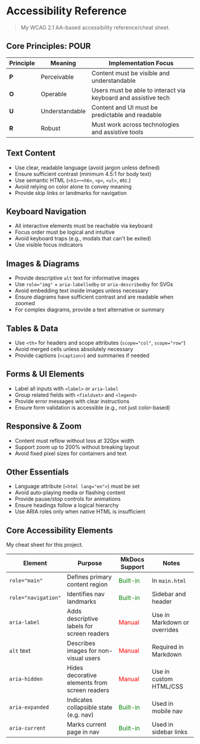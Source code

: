 # Accessibility Reference

>My WCAG 2.1 AA–based accessibility reference/cheat sheet.


## Core Principles: POUR

| Principle | Meaning        | Implementation Focus                                           |
| ----------- | ---------------- | ---------------------------------------------------------------- |
| **P**     | Perceivable    | Content must be visible and understandable                     |
| **O**     | Operable       | Users must be able to interact via keyboard and assistive tech |
| **U**     | Understandable | Content and UI must be predictable and readable                |
| **R**     | Robust         | Must work across technologies and assistive tools              |

## Text Content

* Use clear, readable language (avoid jargon unless defined)
* Ensure sufficient contrast (minimum 4.5:1 for body text)
* Use semantic HTML (`<h1>`–`<h6>`, `<p>`, `<ul>`, etc.)
* Avoid relying on color alone to convey meaning
* Provide skip links or landmarks for navigation

## Keyboard Navigation

* All interactive elements must be reachable via keyboard
* Focus order must be logical and intuitive
* Avoid keyboard traps (e.g., modals that can't be exited)
* Use visible focus indicators

## Images & Diagrams

* Provide descriptive `alt` text for informative images
* Use `role="img"` + `aria-labelledby` or `aria-describedby` for SVGs
* Avoid embedding text inside images unless necessary
* Ensure diagrams have sufficient contrast and are readable when zoomed
* For complex diagrams, provide a text alternative or summary

## Tables & Data

* Use `<th>` for headers and scope attributes (`scope="col"`, `scope="row"`)
* Avoid merged cells unless absolutely necessary
* Provide captions (`<caption>`) and summaries if needed

## Forms & UI Elements

* Label all inputs with `<label>` or `aria-label`
* Group related fields with `<fieldset>` and `<legend>`
* Provide error messages with clear instructions
* Ensure form validation is accessible (e.g., not just color-based)

## Responsive & Zoom

* Content must reflow without loss at 320px width
* Support zoom up to 200% without breaking layout
* Avoid fixed pixel sizes for containers and text


## Other Essentials

* Language attribute (`<html lang="en">`) must be set
* Avoid auto-playing media or flashing content
* Provide pause/stop controls for animations
* Ensure headings follow a logical hierarchy
* Use ARIA roles only when native HTML is insufficient

## Core Accessibility Elements  
My cheat sheet for this project.  

| Element             | Purpose                                       | MkDocs Support | Notes                        |
| ------------------- | --------------------------------------------- | -------------- | ---------------------------- |
| `role="main"`       | Defines primary content region                | <span style="color:green;">Built-in</span>     | In `main.html`               |
| `role="navigation"` | Identifies nav landmarks                      | <span style="color:green;">Built-in</span>     | Sidebar and header           |
| `aria-label`        | Adds descriptive labels for screen readers    | <span style="color:red;">Manual</span>      | Use in Markdown or overrides |
| `alt` text          | Describes images for non-visual users         | <span style="color:red;">Manual</span>      | Required in Markdown         |
| `aria-hidden`       | Hides decorative elements from screen readers | <span style="color:red;">Manual</span>      | Use in custom HTML/CSS       |
| `aria-expanded`     | Indicates collapsible state (e.g. nav)        | <span style="color:green;">Built-in</span>     | Used in mobile nav           |
| `aria-current`      | Marks current page in nav                     | <span style="color:green;">Built-in</span>     | Used in sidebar links        |
